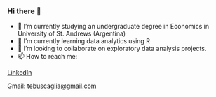 ### Hi there 👋

- 🔭 I’m currently studying an undergraduate degree in Economics in University of St. Andrews (Argentina)
- 🌱 I’m currently learning data analytics using R
- 👯 I’m looking to collaborate on exploratory data analysis projects.
- 📫 How to reach me: 

[LinkedIn](https://www.linkedin.com/in/tomas-buscaglia-1a07111bb/)

Gmail: tebuscaglia@gmail.com


